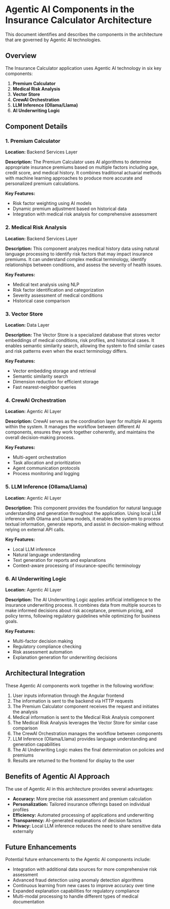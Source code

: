 # Agentic AI Components in the Insurance Calculator Architecture

This document identifies and describes the components in the architecture that are governed by Agentic AI technologies.

## Overview

The Insurance Calculator application uses Agentic AI technology in six key components:

1. **Premium Calculator**
2. **Medical Risk Analysis**
3. **Vector Store**
4. **CrewAI Orchestration**
5. **LLM Inference (Ollama/Llama)**
6. **AI Underwriting Logic**

## Component Details

### 1. Premium Calculator

**Location:** Backend Services Layer

**Description:** The Premium Calculator uses AI algorithms to determine appropriate insurance premiums based on multiple factors including age, credit score, and medical history. It combines traditional actuarial methods with machine learning approaches to produce more accurate and personalized premium calculations.

**Key Features:**
- Risk factor weighting using AI models
- Dynamic premium adjustment based on historical data
- Integration with medical risk analysis for comprehensive assessment

### 2. Medical Risk Analysis

**Location:** Backend Services Layer

**Description:** This component analyzes medical history data using natural language processing to identify risk factors that may impact insurance premiums. It can understand complex medical terminology, identify relationships between conditions, and assess the severity of health issues.

**Key Features:**
- Medical text analysis using NLP
- Risk factor identification and categorization
- Severity assessment of medical conditions
- Historical case comparison

### 3. Vector Store

**Location:** Data Layer

**Description:** The Vector Store is a specialized database that stores vector embeddings of medical conditions, risk profiles, and historical cases. It enables semantic similarity search, allowing the system to find similar cases and risk patterns even when the exact terminology differs.

**Key Features:**
- Vector embedding storage and retrieval
- Semantic similarity search
- Dimension reduction for efficient storage
- Fast nearest-neighbor queries

### 4. CrewAI Orchestration

**Location:** Agentic AI Layer

**Description:** CrewAI serves as the coordination layer for multiple AI agents within the system. It manages the workflow between different AI components, ensures they work together coherently, and maintains the overall decision-making process.

**Key Features:**
- Multi-agent orchestration
- Task allocation and prioritization
- Agent communication protocols
- Process monitoring and logging

### 5. LLM Inference (Ollama/Llama)

**Location:** Agentic AI Layer

**Description:** This component provides the foundation for natural language understanding and generation throughout the application. Using local LLM inference with Ollama and Llama models, it enables the system to process textual information, generate reports, and assist in decision-making without relying on external API calls.

**Key Features:**
- Local LLM inference
- Natural language understanding
- Text generation for reports and explanations
- Context-aware processing of insurance-specific terminology

### 6. AI Underwriting Logic

**Location:** Agentic AI Layer

**Description:** The AI Underwriting Logic applies artificial intelligence to the insurance underwriting process. It combines data from multiple sources to make informed decisions about risk acceptance, premium pricing, and policy terms, following regulatory guidelines while optimizing for business goals.

**Key Features:**
- Multi-factor decision making
- Regulatory compliance checking
- Risk assessment automation
- Explanation generation for underwriting decisions

## Architectural Integration

These Agentic AI components work together in the following workflow:

1. User inputs information through the Angular frontend
2. The information is sent to the backend via HTTP requests
3. The Premium Calculator component receives the request and initiates the analysis
4. Medical information is sent to the Medical Risk Analysis component
5. The Medical Risk Analysis leverages the Vector Store for similar case comparison
6. The CrewAI Orchestration manages the workflow between components
7. LLM Inference (Ollama/Llama) provides language understanding and generation capabilities
8. The AI Underwriting Logic makes the final determination on policies and premiums
9. Results are returned to the frontend for display to the user

## Benefits of Agentic AI Approach

The use of Agentic AI in this architecture provides several advantages:

- **Accuracy:** More precise risk assessment and premium calculation
- **Personalization:** Tailored insurance offerings based on individual profiles
- **Efficiency:** Automated processing of applications and underwriting
- **Transparency:** AI-generated explanations of decision factors
- **Privacy:** Local LLM inference reduces the need to share sensitive data externally

## Future Enhancements

Potential future enhancements to the Agentic AI components include:

- Integration with additional data sources for more comprehensive risk assessment
- Advanced fraud detection using anomaly detection algorithms
- Continuous learning from new cases to improve accuracy over time
- Expanded explanation capabilities for regulatory compliance
- Multi-modal processing to handle different types of medical documentation 